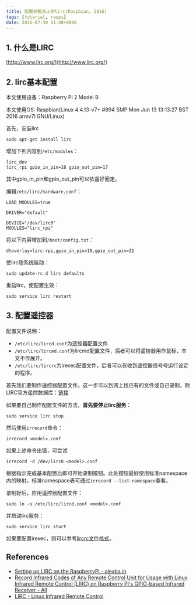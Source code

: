```yaml
---
title: 配置树莓派上的lirc(Raspbian, 2016)
tags: [tutorial, raspi]
date: 2016-07-30 11:48+0800
---
```


## 1. 什么是LIRC

[http://www.lirc.org/](http://www.lirc.org/)

## 2. lirc基本配置

本文使用设备：Raspberry Pi 2 Model B

本文使用OS: Raspbian(Linux <REDACTED> 4.4.13-v7+ #894 SMP Mon Jun 13 13:13:27 BST 2016 armv7l GNU/Linux)

首先，安装lirc

    sudo apt-get install lirc

增加下列内容到`/etc/modules`：

    lirc_dev
    lirc_rpi gpio_in_pin=18 gpio_out_pin=17

其中gpio\_in\_pin和gpio\_out\_pin可以依喜好而定。

编辑`/etc/lirc/hardware.conf`：

    LOAD_MODULES=true

    DRIVER="default"

    DEVICE="/dev/lirc0"
    MODULES="lirc_rpi"

将以下内容增加到`/boot/config.txt`：

    dtoverlay=lirc-rpi,gpio_in_pin=18,gpio_out_pin=22

使lirc随系统启动：

    sudo update-rc.d lirc defaults

重启lirc，使配置生效：

    sudo service lirc restart

## 3. 配置遥控器

配置文件说明：

* `/etc/lirc/lircd.conf`为遥控器配置文件
* `/etc/lirc/lircmd.conf`为lircmd配置文件，后者可以将遥控器用作鼠标，本文不作展开。
* `/etc/lirc/lircrc`为irexec配置文件，后者可以在收到遥控器信号号运行设定的程序。

首先我们要制作遥控器配置文件。这一步可以到网上找已有的文件或自己录制。附LIRC官方遥控数据库：[链接](http://lirc-remotes.sourceforge.net/remotes-table.html)

如果要自己制作配置文件的方法，__首先要停止lirc服务__：

    sudo service lirc stop

然后使用`irrecord`命令：

    irrecord <model>.conf

如果上述命令出错，可尝试

    irrecord -d /dev/lirc0 <model>.conf

根据指示完成基本配置后即可开始录制按钮。此处按钮最好使用标准namespace内的映射。标准namespace表可通过`irrecord --list-namespace`查看。

录制好后，应用遥控器配置文件：

    sudo ln -s /etc/lirc/lircd.conf <model>.conf

并启动lirc服务：

    sudo service lirc start

如果要配置irexec，则可以参考[lircrc文件格式](http://www.lirc.org/html/configure.html#lircrc_format)。

## References

* [Setting up LIRC on the RaspberryPi - alexba.in](http://alexba.in/blog/2013/01/06/setting-up-lirc-on-the-raspberrypi/)
* [Record Infrared Codes of Any Remote Control Unit for Usage with Linux Infrared Remote Control (LIRC) on Raspberry Pi's GPIO-based Infrared Receiver - All](http://www.instructables.com/id/Record-Infrared-Codes-of-Any-Remote-Control-Unit-f/?ALLSTEPS)
* [LIRC - Linux Infrared Remote Control](http://www.lirc.org/)
